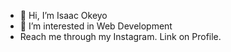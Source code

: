 - 👋 Hi, I’m Isaac Okeyo
- 👀 I’m interested in Web Development
- Reach me through my Instagram. Link on Profile. 


<!---
Jay-Zac/Jay-Zac is a ✨ special ✨ repository because its `README.md` (this file) appears on your GitHub profile.
You can click the Preview link to take a look at your changes.
--->
